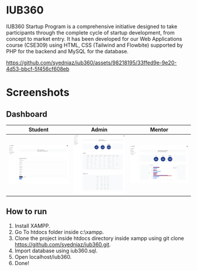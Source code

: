 # IUB360
IUB360 Startup Program is a comprehensive initiative designed to take participants through the complete cycle of startup development, from concept to market entry.
It has been developed for our Web Applications course (CSE309) using HTML, CSS (Tailwind and Flowbite) supported by PHP for the backend and MySQL for the database.

https://github.com/syedniaz/iub360/assets/98218195/33ffed9e-9e20-4d53-bbcf-5f456cf608eb

# Screenshots
## Dashboard

| Student                                                                                               | Admin                                                                                                 | Mentor                                                                                              |
| ----------------------------------------------------------------------------------------------------- | ----------------------------------------------------------------------------------------------------- | --------------------------------------------------------------------------------------------------- |
| ![Screenshot (000)](screenshots/Welcome-Student.png)   | ![Screenshot (001)](screenshots/admin-Dashboard.jpg)    | ![Screenshot (002)](screenshots/Mentor-Dashboard.png)|



## How to run
1.  Install XAMPP.
2.  Go To htdocs folder inside c:\xampp.
3.  Clone the project inside htdocs directory inside xampp using git clone https://github.com/syedniaz/iub360.git.
4.  Import database using iub360.sql.
5.  Open localhost/iub360.
6.  Done!


